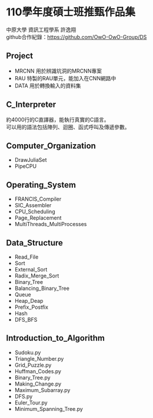 # 110學年度碩士班推甄作品集
中原大學 資訊工程學系 許逸翔  
github合作紀錄：https://github.com/OwO-OwO-Group/DS


## Project
* MRCNN
用於辨識坑洞的MRCNN專案
* RAU
特製的RAU單元，能加入在CNN網路中
* DATA
用於轉換輸入的資料集

## C_Interpreter
約4000行的C直譯器，能執行真實的C語言。  
可以用的語法包括陣列、迴圈、函式呼叫及傳遞參數。

## Computer_Organization
* DrawJuliaSet
* PipeCPU

## Operating_System
* FRANCIS_Compiler
* SIC_Assembler
* CPU_Scheduling
* Page_Replacement
* MultiThreads_MultiProcesses

## Data_Structure
* Read_File
* Sort
* External_Sort
* Radix_Merge_Sort
* Binary_Tree
* Balancing_Binary_Tree
* Queue
* Heap_Deap
* Prefix_Postfix
* Hash
* DFS_BFS

## Introduction_to_Algorithm
* Sudoku.py
* Triangle_Number.py
* Grid_Puzzle.py
* Huffman_Codes.py
* Binary_Tree.py
* Making_Change.py
* Maximum_Subarray.py
* DFS.py
* Euler_Tour.py
* Minimum_Spanning_Tree.py
